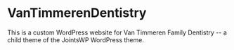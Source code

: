# VanTimmerenDentistry
This is a custom WordPress website for Van Timmeren Family Dentistry -- a child theme of the JointsWP WordPress theme.
